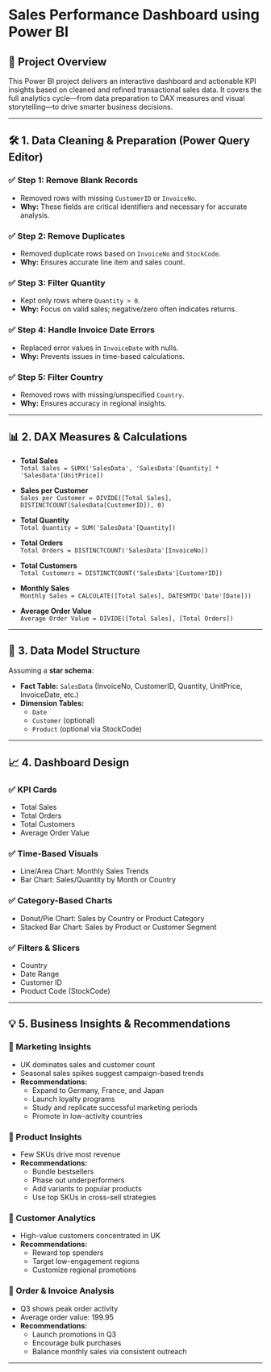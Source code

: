 # Sales Performance Dashboard using Power BI

## 📌 Project Overview

This Power BI project delivers an interactive dashboard and actionable KPI insights based on cleaned and refined transactional sales data. It covers the full analytics cycle—from data preparation to DAX measures and visual storytelling—to drive smarter business decisions.

---

## 🛠️ 1. Data Cleaning & Preparation (Power Query Editor)

### ✅ Step 1: Remove Blank Records  
- Removed rows with missing `CustomerID` or `InvoiceNo`.  
- **Why:** These fields are critical identifiers and necessary for accurate analysis.

### ✅ Step 2: Remove Duplicates  
- Removed duplicate rows based on `InvoiceNo` and `StockCode`.  
- **Why:** Ensures accurate line item and sales count.

### ✅ Step 3: Filter Quantity  
- Kept only rows where `Quantity > 0`.  
- **Why:** Focus on valid sales; negative/zero often indicates returns.

### ✅ Step 4: Handle Invoice Date Errors  
- Replaced error values in `InvoiceDate` with nulls.  
- **Why:** Prevents issues in time-based calculations.

### ✅ Step 5: Filter Country  
- Removed rows with missing/unspecified `Country`.  
- **Why:** Ensures accuracy in regional insights.

---

## 📊 2. DAX Measures & Calculations

- **Total Sales**  
  `Total Sales = SUMX('SalesData', 'SalesData'[Quantity] * 'SalesData'[UnitPrice])`

- **Sales per Customer**  
  `Sales per Customer = DIVIDE([Total Sales], DISTINCTCOUNT(SalesData[CustomerID]), 0)`

- **Total Quantity**  
  `Total Quantity = SUM('SalesData'[Quantity])`

- **Total Orders**  
  `Total Orders = DISTINCTCOUNT('SalesData'[InvoiceNo])`

- **Total Customers**  
  `Total Customers = DISTINCTCOUNT('SalesData'[CustomerID])`

- **Monthly Sales**  
  `Monthly Sales = CALCULATE([Total Sales], DATESMTD('Date'[Date]))`

- **Average Order Value**  
  `Average Order Value = DIVIDE([Total Sales], [Total Orders])`

---

## 🧩 3. Data Model Structure

Assuming a **star schema**:

- **Fact Table:** `SalesData` (InvoiceNo, CustomerID, Quantity, UnitPrice, InvoiceDate, etc.)
- **Dimension Tables:**
  - `Date`
  - `Customer` (optional)
  - `Product` (optional via StockCode)

---

## 📈 4. Dashboard Design

### ✅ KPI Cards  
- Total Sales  
- Total Orders  
- Total Customers  
- Average Order Value  

### ✅ Time-Based Visuals  
- Line/Area Chart: Monthly Sales Trends  
- Bar Chart: Sales/Quantity by Month or Country  

### ✅ Category-Based Charts  
- Donut/Pie Chart: Sales by Country or Product Category  
- Stacked Bar Chart: Sales by Product or Customer Segment  

### ✅ Filters & Slicers  
- Country  
- Date Range  
- Customer ID  
- Product Code (StockCode)

---

## 💡 5. Business Insights & Recommendations

### 📌 Marketing Insights  
- UK dominates sales and customer count  
- Seasonal sales spikes suggest campaign-based trends  
- **Recommendations:**
  - Expand to Germany, France, and Japan  
  - Launch loyalty programs  
  - Study and replicate successful marketing periods  
  - Promote in low-activity countries

### 📌 Product Insights  
- Few SKUs drive most revenue  
- **Recommendations:**
  - Bundle bestsellers  
  - Phase out underperformers  
  - Add variants to popular products  
  - Use top SKUs in cross-sell strategies

### 📌 Customer Analytics  
- High-value customers concentrated in UK  
- **Recommendations:**
  - Reward top spenders  
  - Target low-engagement regions  
  - Customize regional promotions

### 📌 Order & Invoice Analysis  
- Q3 shows peak order activity  
- Average order value: 199.95  
- **Recommendations:**
  - Launch promotions in Q3  
  - Encourage bulk purchases  
  - Balance monthly sales via consistent outreach

---
